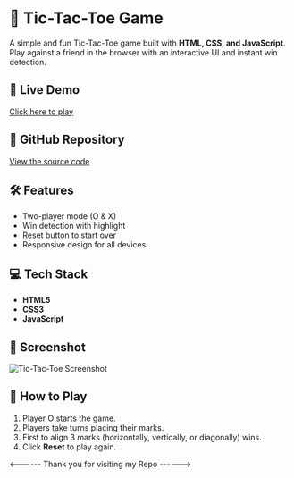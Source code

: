 # 🎯 Tic-Tac-Toe Game

A simple and fun Tic-Tac-Toe game built with **HTML, CSS, and JavaScript**.  
Play against a friend in the browser with an interactive UI and instant win detection.

## 🚀 Live Demo
[Click here to play](https://roshanpolai.github.io/Tic-Tac-Toe/)

## 📂 GitHub Repository
[View the source code](https://github.com/Roshanpolai/Tic-Tac-Toe)

## 🛠 Features
- Two-player mode (O & X)
- Win detection with highlight
- Reset button to start over
- Responsive design for all devices

## 💻 Tech Stack
- **HTML5**
- **CSS3**
- **JavaScript**

## 📸 Screenshot
![Tic-Tac-Toe Screenshot](<img width="1919" height="866" alt="image" src="https://github.com/user-attachments/assets/9a863265-f5f5-46e2-b6ce-eb0b036af67f" />
)

## 📜 How to Play
1. Player O starts the game.
2. Players take turns placing their marks.
3. First to align 3 marks (horizontally, vertically, or diagonally) wins.
4. Click **Reset** to play again.

<------ Thank you for visiting my Repo ------>
